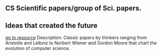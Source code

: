 ## CS Scientific papers/group of Sci. papers.

## Ideas that created the future
[go to resource](https://mitpress.mit.edu/books/ideas-created-future)
	Description: Classic papers by thinkers ranging from Aristotle and Leibniz to Norbert Wiener and Gordon Moore that chart the evolution of computer science. 

